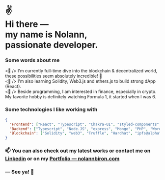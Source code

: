 <h1>
 ✌<br>
  Hi there ― <br> 
  my name is Nolann, <br> 
  passionate developer.
</h1>

### Some words about me

<p>
    <🎯 />  I'm currently full-time dive into the blockchain & decentralized world, these possibilities seem absolutely incredible! 🤩
    <br>
    <🌱 /> I'm also learning Solidity, Web3.js and ethers.js to build strong dApp (React).
    <br>
    <🍺 /> Beside programming, I am interested in finance, especially in crypto. My favorite hobby is definitely watching Formula 1, it started when I was 6.
</p>

### Some technologies I like working with

```json
{
  "Frontend": ["React", "Typescript", "Chakra-UI", "styled-components", "next", "React-native"],
  "Backend": ["Typescript", "Node.JS", "express", "Mongo", "PHP", "Wordpress"],
  "Blockchain": ["Solidity", "web3", "Truffle", "Hardhat", "ipfs@alpha"]
}
```


<!-- #### Contact me on [Telegram](https://t.me/mo), we can chat in 🇫🇷  🇬🇧  🇪🇸 . -->

<h3>
  📫  You can also check out my <b>latest works</b> or <b>contact me</b> on
  <br>
  <a href="https://www.linkedin.com/in/nolann-biron/">Linkedin</a> or on my <a href="https://nolannbiron.com">Portfolio ― nolannbiron.com</a> 
</h3>

### ― See ya! 👋
